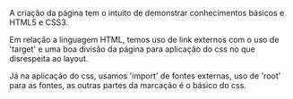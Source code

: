 A criação da página tem o intuito de demonstrar conhecimentos básicos e HTML5 e CSS3.

Em relação a linguagem HTML, temos uso de link externos com o uso de 'target' e uma boa divisão da página para aplicação do css no que disrespeita ao  layout.

Já na aplicação do css, usamos 'import' de fontes externas, uso de 'root' para as fontes, as outras partes da marcação é o básico do css.